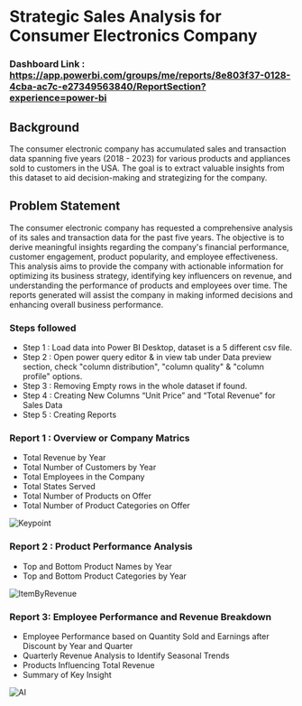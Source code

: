 # Strategic Sales Analysis for Consumer Electronics Company

### Dashboard Link : https://app.powerbi.com/groups/me/reports/8e803f37-0128-4cba-ac7c-e27349563840/ReportSection?experience=power-bi

## Background
The consumer electronic company has accumulated sales and transaction data spanning five years (2018 - 2023) for various products and appliances sold to customers in the USA. The goal is to extract valuable insights from this dataset to aid decision-making and strategizing for the company.

## Problem Statement

The consumer electronic company has requested a comprehensive analysis of its sales and transaction data for the past five years. The objective is to derive meaningful insights regarding the company's financial performance, customer engagement, product popularity, and employee effectiveness. This analysis aims to provide the company with actionable information for optimizing its business strategy, identifying key influencers on revenue, and understanding the performance of products and employees over time. The reports generated will assist the company in making informed decisions and enhancing overall business performance.


### Steps followed 

- Step 1 : Load data into Power BI Desktop, dataset is a 5 different csv file.
- Step 2 : Open power query editor & in view tab under Data preview section, check "column distribution", "column quality" & "column profile" options.
- Step 3 : Removing Empty rows in the whole dataset if found.
- Step 4 : Creating New Columns  “Unit Price” and “Total Revenue”  for Sales Data
- Step 5 : Creating Reports







### Report 1 : Overview or Company Matrics 
- Total Revenue by Year
- Total Number of Customers by Year
- Total Employees in the Company
- Total States Served
- Total Number of Products on Offer
- Total Number of Product Categories on Offer


![Keypoint](https://github.com/Gayatrijadhav30/Strategic_Sales_Analysis/assets/147386271/d6191179-ef4d-49cb-bde2-618b5b5f8a7d)

### Report 2 : Product Performance Analysis
- Top and Bottom Product Names by Year
- Top and Bottom Product Categories by Year


![ItemByRevenue](https://github.com/Gayatrijadhav30/Strategic_Sales_Analysis_for_Consumer_Electronics_Company/assets/147386271/9e4396af-e748-49d2-afc7-7eee5c350d9b)

### Report 3: Employee Performance and Revenue Breakdown
- Employee Performance based on Quantity Sold and Earnings after Discount by Year and Quarter
- Quarterly Revenue Analysis to Identify Seasonal Trends
- Products Influencing Total Revenue
- Summary of Key Insight


![AI](https://github.com/Gayatrijadhav30/Strategic_Sales_Analysis_for_Consumer_Electronics_Company/assets/147386271/d67892ec-c19b-4e1d-8154-66ac43a7e94a)
